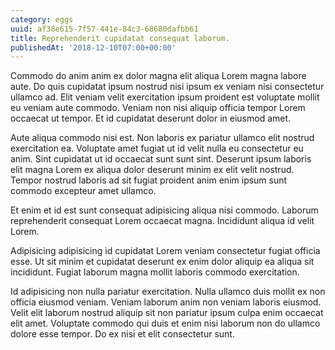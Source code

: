 ```yaml
---
category: eggs
uuid: af38e615-7f57-441e-84c3-68680dafbb61
title: Reprehenderit cupidatat consequat laborum.
publishedAt: '2018-12-10T07:00+00:00'
---
```


Commodo do anim anim ex dolor magna elit aliqua Lorem magna labore aute. Do quis cupidatat ipsum nostrud nisi ipsum ex veniam nisi consectetur ullamco ad. Elit veniam velit exercitation ipsum proident est voluptate mollit eu veniam aute commodo. Veniam non nisi aliquip officia tempor Lorem occaecat ut tempor. Et id cupidatat deserunt dolor in eiusmod amet.

Aute aliqua commodo nisi est. Non laboris ex pariatur ullamco elit nostrud exercitation ea. Voluptate amet fugiat ut id velit nulla eu consectetur eu anim. Sint cupidatat ut id occaecat sunt sunt sint. Deserunt ipsum laboris elit magna Lorem ex aliqua dolor deserunt minim ex elit velit nostrud. Tempor nostrud laboris ad sit fugiat proident anim enim ipsum sunt commodo excepteur amet ullamco.

Et enim et id est sunt consequat adipisicing aliqua nisi commodo. Laborum reprehenderit consequat Lorem occaecat magna. Incididunt aliqua id velit Lorem.

Adipisicing adipisicing id cupidatat Lorem veniam consectetur fugiat officia esse. Ut sit minim et cupidatat deserunt ex enim dolor aliquip ea aliqua sit incididunt. Fugiat laborum magna mollit laboris commodo exercitation.

Id adipisicing non nulla pariatur exercitation. Nulla ullamco duis mollit ex non officia eiusmod veniam. Veniam laborum anim non veniam laboris eiusmod. Velit elit laborum nostrud aliquip sit non pariatur ipsum culpa enim occaecat elit amet. Voluptate commodo qui duis et enim nisi laborum non do ullamco dolore esse tempor. Do ex nisi et elit consectetur sunt.
